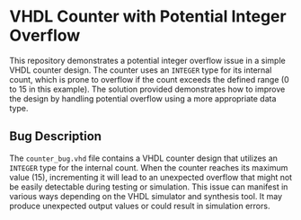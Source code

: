 # VHDL Counter with Potential Integer Overflow

This repository demonstrates a potential integer overflow issue in a simple VHDL counter design. The counter uses an `INTEGER` type for its internal count, which is prone to overflow if the count exceeds the defined range (0 to 15 in this example). The solution provided demonstrates how to improve the design by handling potential overflow using a more appropriate data type.

## Bug Description

The `counter_bug.vhd` file contains a VHDL counter design that utilizes an `INTEGER` type for the internal count. When the counter reaches its maximum value (15), incrementing it will lead to an unexpected overflow that might not be easily detectable during testing or simulation. This issue can manifest in various ways depending on the VHDL simulator and synthesis tool.  It may produce unexpected output values or could result in simulation errors.
